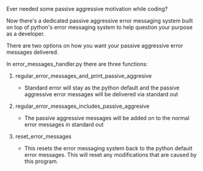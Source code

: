 Ever needed some passive aggressive motivation while coding?

Now there's a dedicated passive aggressive error messaging system built on top of python's error messaging system
to help question your purpose as a developer. 

There are two options on how you want your passive aggressive error messages delivered.

In error_messages_handler.py there are three functions:
1. regular_error_messages_and_print_passive_aggresive
    * Standard error will stay as the python default and the passive aggressive
    error messages will be delivered via standard out

2. regular_error_messages_includes_passive_aggresive
    * The passive aggressive messages will be added on to the normal error messages in standard out

3. reset_error_messages
    * This resets the error messaging system back to the python default error messages. This will reset
    any modifications that are caused by this program.
